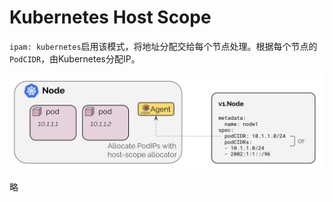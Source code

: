 # Kubernetes Host Scope

`ipam: kubernetes`启用该模式，将地址分配交给每个节点处理。根据每个节点的`PodCIDR`，由Kubernetes分配IP。

![img](../img/k8s_hostscope.webp)

略